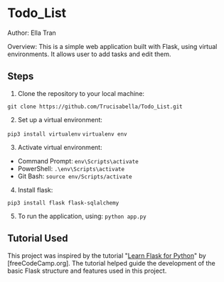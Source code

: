 # Todo_List
Author: Ella Tran

Overview: This is a simple web application built with Flask, using virtual environments. It allows user to add tasks and edit them.

## Steps
1. Clone the repository to your local machine:

`git clone https://github.com/Trucisabella/Todo_List.git`

2. Set up a virtual environment:

`pip3 install virtualenv`
`virtualenv env`

3. Activate virtual environment:

- Command Prompt: `env\Scripts\activate`
- PowerShell: `.\env\Scripts\activate`
- Git Bash: `source env/Scripts/activate`

4. Install flask:

`pip3 install flask flask-sqlalchemy`

5. To run the application, using: `python app.py`

## Tutorial Used

This project was inspired by the tutorial "[Learn Flask for Python](https://www.youtube.com/watch?v=Z1RJmh_OqeA)" by [freeCodeCamp.org]. The tutorial helped guide the development of the basic Flask structure and features used in this project.